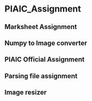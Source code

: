 # PIAIC_Assignment
## Marksheet Assignment
## Numpy to Image converter
## PIAIC Official Assignment
## Parsing file assignment
## Image resizer
